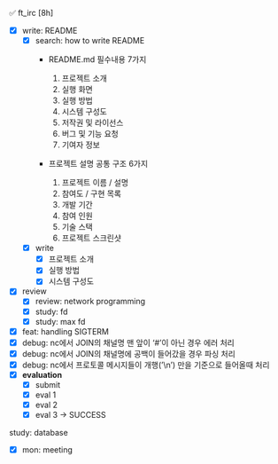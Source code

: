 ✅ ft_irc [8h]

- [x]  write: README
    - [x]  search: how to write README
        - README.md 필수내용 7가지
            1. 프로젝트 소개
            2. 실행 화면
            3. 실행 방법
            4. 시스템 구성도
            5. 저작권 및 라이선스
            6. 버그 및 기능 요청
            7. 기여자 정보
            
        - 프로젝트 설명 공통 구조 6가지
            1. 프로젝트 이름 / 설명
            2. 참여도 / 구현 목록
            3. 개발 기간
            4. 참여 인원
            5. 기술 스택
            6. 프로젝트 스크린샷
    - [x]  write
        - [x]  프로젝트 소개
        - [x]  실행 방법
        - [x]  시스템 구성도
- [x]  review
    - [x]  review: network programming
    - [x]  study: fd
    - [x]  study: max fd
- [x]  feat: handling SIGTERM
- [x]  debug: nc에서 JOIN의 채널명 맨 앞이 ‘#’이 아닌 경우 에러 처리
- [x]  debug: nc에서 JOIN의 채널명에 공백이 들어갔을 경우 파싱 처리
- [x]  debug: nc에서 프로토콜 메시지들이 개행(’\n’) 만을 기준으로 들어올때 처리
- [x]  **evaluation**
    - [x]  submit
    - [x]  eval 1
    - [x]  eval 2
    - [x]  eval 3 → SUCCESS

study: database

- [x]  mon: meeting
